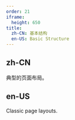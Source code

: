 ```yaml
---
order: 21
iframe:
  height: 650
title:
  zh-CN: 基本结构
  en-US: Basic Structure
---
```


## zh-CN

典型的页面布局。

## en-US

Classic page layouts.



